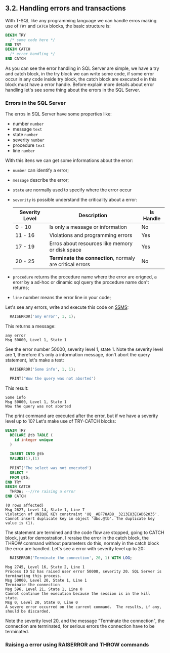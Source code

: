 ## 3.2. Handling errors and transactions

  With T-SQL like any programming language we can handle erros making use of ```TRY``` and ```CATCH``` blocks, the basic structure is:

  ```sql
  BEGIN TRY
    /* some code here */
  END TRY
  BEGIN CATCH
    /* error handling */
  END CATCH
  ```

  As you can see the error handling in SQL Server are simple, we have a try and catch block, in the try block we can write some code, if some error occur in any code inside try block, the catch block are executed e in this block must have a error handle. Before explain more details about error handling let's see some thing about the errors in the SQL Server. 

### Errors in the SQL Server
  
  The erros in SQL Server have some properties like:
  
  - number ```number```
  - message ```text```
  - state ```number```
  - severity ```number```
  - procedure ```text```
  - line ```number```
  
  With this itens we can get some informations about the error:
  - ```number``` can identify a error;
  - ```message``` describe the error;
  - ```state``` are normally used to specify where the error occur
  - ```severity``` is possible understand the criticality about a error:

    | Severity Level | Description | Is Handle |
    |----------------|-------------|--------|
    | 0 - 10 | Is only a message or information | No |
    | 11 - 16 | Violations and programming errors | Yes |
    | 17 - 19 | Erros about resources like memory or disk space | Yes |
    | 20 - 25 | **Terminate the connection**, normaly are critical errors | No |

  - ```procedure``` returns the procedure name where the error are origned, a erorr by a ad-hoc or dinamic sql query the procedure name don't returns; 
  - ```line``` number means the error line in your code;

  Let's see any errors, write and execute this code on [SSMS](https://docs.microsoft.com/en-us/sql/ssms/download-sql-server-management-studio-ssms?view=sql-server-2017):

  ```sql
    RAISERROR('any error', 1, 1);
  ```

  This returns a message:

  ```
  any error
  Msg 50000, Level 1, State 1
  ```

  See the error number 50000, severity level 1, state 1. Note the severity level are 1, therefore it's only a information message, don't abort the query statement, let's make a test:

  ```sql
    RAISERROR('Some info', 1, 1);

    PRINT('Wow the query was not aborted')
  ```

  This result:

  ```
  Some info
  Msg 50000, Level 1, State 1
  Wow the query was not aborted
  ```

  The print command are executed after the error, but if we have a severity level up to 10? Let's make use of TRY-CATCH blocks:

  ```sql
  BEGIN TRY
    DECLARE @tb TABLE (
      id integer unique
    )
    
    INSERT INTO @tb
    VALUES(1),(1)
    
    PRINT('The select was not executed')
    SELECT *
    FROM @tb;
  END TRY
  BEGIN CATCH
    THROW; --//re raising a error
  END CATCH
  ```

  ```
  (0 rows affected)
  Msg 2627, Level 14, State 1, Line 7
  Violation of UNIQUE KEY constraint 'UQ__#BF78AB8__3213E83ECAD62035'. Cannot insert duplicate key in object 'dbo.@tb'. The duplicate key value is (1).
  ```

  The statement are termined and the code flow are stopped, going to CATCH block, just for demostration, I reraise the error in the catch block, the THROW command without parameters do this, normaly in the catch block the error are handled. Let's see a error with severity level up to 20:

  ```sql
    RAISERROR('Terminate the connection', 20, 1) WITH LOG;
  ```
  ```
  Msg 2745, Level 16, State 2, Line 1
  Process ID 52 has raised user error 50000, severity 20. SQL Server is terminating this process.
  Msg 50000, Level 20, State 1, Line 1
  Terminate the connection
  Msg 596, Level 21, State 1, Line 0
  Cannot continue the execution because the session is in the kill state.
  Msg 0, Level 20, State 0, Line 0
  A severe error occurred on the current command.  The results, if any, should be discarded.
  ```

  Note the severity level 20, and the message "Terminate the connection", the connection are terminated, for serious errors the connection have to be terminated.

  ### Raising a error using RAISERROR and THROW commands

  